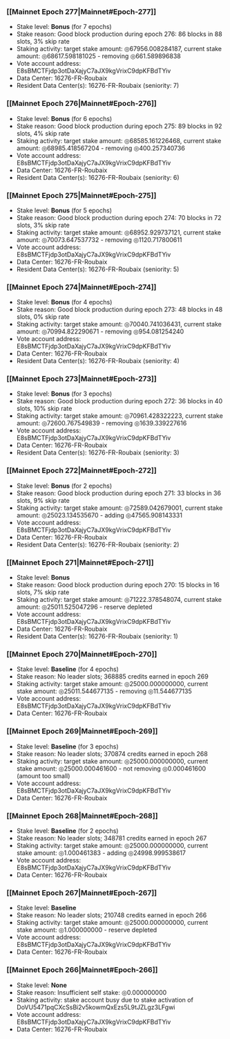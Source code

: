 ### [[Mainnet Epoch 277|Mainnet#Epoch-277]]
* Stake level: **Bonus** (for 7 epochs)
* Stake reason: Good block production during epoch 276: 86 blocks in 88 slots, 3% skip rate
* Staking activity: target stake amount: ◎67956.008284187, current stake amount: ◎68617.598181025 - removing ◎661.589896838
* Vote account address: E8sBMCTFjdp3otDaXajyC7aJX9kgVrixC9dpKFBdTYiv
* Data Center: 16276-FR-Roubaix
* Resident Data Center(s): 16276-FR-Roubaix (seniority: 7)
### [[Mainnet Epoch 276|Mainnet#Epoch-276]]
* Stake level: **Bonus** (for 6 epochs)
* Stake reason: Good block production during epoch 275: 89 blocks in 92 slots, 4% skip rate
* Staking activity: target stake amount: ◎68585.161226468, current stake amount: ◎68985.418567204 - removing ◎400.257340736
* Vote account address: E8sBMCTFjdp3otDaXajyC7aJX9kgVrixC9dpKFBdTYiv
* Data Center: 16276-FR-Roubaix
* Resident Data Center(s): 16276-FR-Roubaix (seniority: 6)
### [[Mainnet Epoch 275|Mainnet#Epoch-275]]
* Stake level: **Bonus** (for 5 epochs)
* Stake reason: Good block production during epoch 274: 70 blocks in 72 slots, 3% skip rate
* Staking activity: target stake amount: ◎68952.929737121, current stake amount: ◎70073.647537732 - removing ◎1120.717800611
* Vote account address: E8sBMCTFjdp3otDaXajyC7aJX9kgVrixC9dpKFBdTYiv
* Data Center: 16276-FR-Roubaix
* Resident Data Center(s): 16276-FR-Roubaix (seniority: 5)
### [[Mainnet Epoch 274|Mainnet#Epoch-274]]
* Stake level: **Bonus** (for 4 epochs)
* Stake reason: Good block production during epoch 273: 48 blocks in 48 slots, 0% skip rate
* Staking activity: target stake amount: ◎70040.741036431, current stake amount: ◎70994.822290671 - removing ◎954.081254240
* Vote account address: E8sBMCTFjdp3otDaXajyC7aJX9kgVrixC9dpKFBdTYiv
* Data Center: 16276-FR-Roubaix
* Resident Data Center(s): 16276-FR-Roubaix (seniority: 4)
### [[Mainnet Epoch 273|Mainnet#Epoch-273]]
* Stake level: **Bonus** (for 3 epochs)
* Stake reason: Good block production during epoch 272: 36 blocks in 40 slots, 10% skip rate
* Staking activity: target stake amount: ◎70961.428322223, current stake amount: ◎72600.767549839 - removing ◎1639.339227616
* Vote account address: E8sBMCTFjdp3otDaXajyC7aJX9kgVrixC9dpKFBdTYiv
* Data Center: 16276-FR-Roubaix
* Resident Data Center(s): 16276-FR-Roubaix (seniority: 3)
### [[Mainnet Epoch 272|Mainnet#Epoch-272]]
* Stake level: **Bonus** (for 2 epochs)
* Stake reason: Good block production during epoch 271: 33 blocks in 36 slots, 9% skip rate
* Staking activity: target stake amount: ◎72589.042679001, current stake amount: ◎25023.134535670 - adding ◎47565.908143331
* Vote account address: E8sBMCTFjdp3otDaXajyC7aJX9kgVrixC9dpKFBdTYiv
* Data Center: 16276-FR-Roubaix
* Resident Data Center(s): 16276-FR-Roubaix (seniority: 2)
### [[Mainnet Epoch 271|Mainnet#Epoch-271]]
* Stake level: **Bonus**
* Stake reason: Good block production during epoch 270: 15 blocks in 16 slots, 7% skip rate
* Staking activity: target stake amount: ◎71222.378548074, current stake amount: ◎25011.525047296 - reserve depleted
* Vote account address: E8sBMCTFjdp3otDaXajyC7aJX9kgVrixC9dpKFBdTYiv
* Data Center: 16276-FR-Roubaix
* Resident Data Center(s): 16276-FR-Roubaix (seniority: 1)
### [[Mainnet Epoch 270|Mainnet#Epoch-270]]
* Stake level: **Baseline** (for 4 epochs)
* Stake reason: No leader slots; 368885 credits earned in epoch 269
* Staking activity: target stake amount: ◎25000.000000000, current stake amount: ◎25011.544677135 - removing ◎11.544677135
* Vote account address: E8sBMCTFjdp3otDaXajyC7aJX9kgVrixC9dpKFBdTYiv
* Data Center: 16276-FR-Roubaix
### [[Mainnet Epoch 269|Mainnet#Epoch-269]]
* Stake level: **Baseline** (for 3 epochs)
* Stake reason: No leader slots; 370874 credits earned in epoch 268
* Staking activity: target stake amount: ◎25000.000000000, current stake amount: ◎25000.000461600 - not removing ◎0.000461600 (amount too small)
* Vote account address: E8sBMCTFjdp3otDaXajyC7aJX9kgVrixC9dpKFBdTYiv
* Data Center: 16276-FR-Roubaix
### [[Mainnet Epoch 268|Mainnet#Epoch-268]]
* Stake level: **Baseline** (for 2 epochs)
* Stake reason: No leader slots; 348781 credits earned in epoch 267
* Staking activity: target stake amount: ◎25000.000000000, current stake amount: ◎1.000461383 - adding ◎24998.999538617
* Vote account address: E8sBMCTFjdp3otDaXajyC7aJX9kgVrixC9dpKFBdTYiv
* Data Center: 16276-FR-Roubaix
### [[Mainnet Epoch 267|Mainnet#Epoch-267]]
* Stake level: **Baseline**
* Stake reason: No leader slots; 210748 credits earned in epoch 266
* Staking activity: target stake amount: ◎25000.000000000, current stake amount: ◎1.000000000 - reserve depleted
* Vote account address: E8sBMCTFjdp3otDaXajyC7aJX9kgVrixC9dpKFBdTYiv
* Data Center: 16276-FR-Roubaix
### [[Mainnet Epoch 266|Mainnet#Epoch-266]]
* Stake level: **None**
* Stake reason: Insufficient self stake: ◎0.000000000
* Staking activity: stake account busy due to stake activation of DoVU5471pqCXcSsBi2v5kowmQxEzs5L9tJZLgz3LFgwi
* Vote account address: E8sBMCTFjdp3otDaXajyC7aJX9kgVrixC9dpKFBdTYiv
* Data Center: 16276-FR-Roubaix